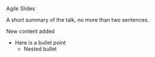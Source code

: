 Agile Slides

A short summary of the talk, no more than two sentences.


New content added
- Here is a bullet point
    - Nested bullet